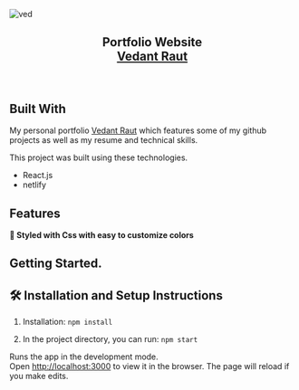 ![ved](https://github.com/user-attachments/assets/c57d9456-4ec1-43b0-924c-c4aaf99f4cb7)<h2 align="center">
  Portfolio Website <br/>
  <a href="https://vedantrautportfolio.netlify.app/" target="_blank">Vedant Raut</a>
</h2>
<!-- <div align="center">
  <img alt="Demo" src=""![Uploading ved.png…]()
 />
</div> -->

<br/>

## Built With

My personal portfolio <a href="https://vedantrautportfolio.netlify.app/" target="_blank">Vedant Raut</a> which features some of my github projects as well as my resume and technical skills.<br/>

This project was built using these technologies.

- React.js
- netlify

## Features

**🎨 Styled with Css with easy to customize colors**

## Getting Started.

## 🛠 Installation and Setup Instructions

1. Installation: `npm install`

2. In the project directory, you can run: `npm start`

Runs the app in the development mode.\
Open [http://localhost:3000](https://vedant2737portfolio.netlify.app/) to view it in the browser.
The page will reload if you make edits.
